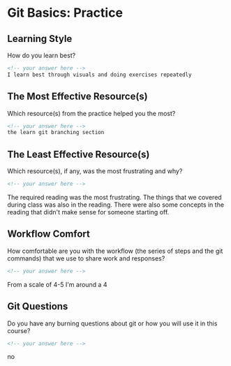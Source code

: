 # Git Basics: Practice

## Learning Style

How do you learn best?

```md
<!-- your answer here -->
I learn best through visuals and doing exercises repeatedly
```

## The Most Effective Resource(s)

Which resource(s) from the practice helped you the most?

```md
<!-- your answer here -->
the learn git branching section
```

## The Least Effective Resource(s)

Which resource(s), if any, was the most frustrating and why?




```md
<!-- your answer here -->
```
The required reading was the most frustrating. The things that we covered during class was also in the reading. There were also some concepts in the reading that didn't make sense for someone starting off.

## Workflow Comfort

How comfortable are you with the workflow (the series of steps and the git
commands) that we use to share work and responses?

```md
<!-- your answer here -->
```
From a scale of 4-5 I'm around a 4

## Git Questions

Do you have any burning questions about git or how you will use it in this
course?

```md
<!-- your answer here -->
```
no
